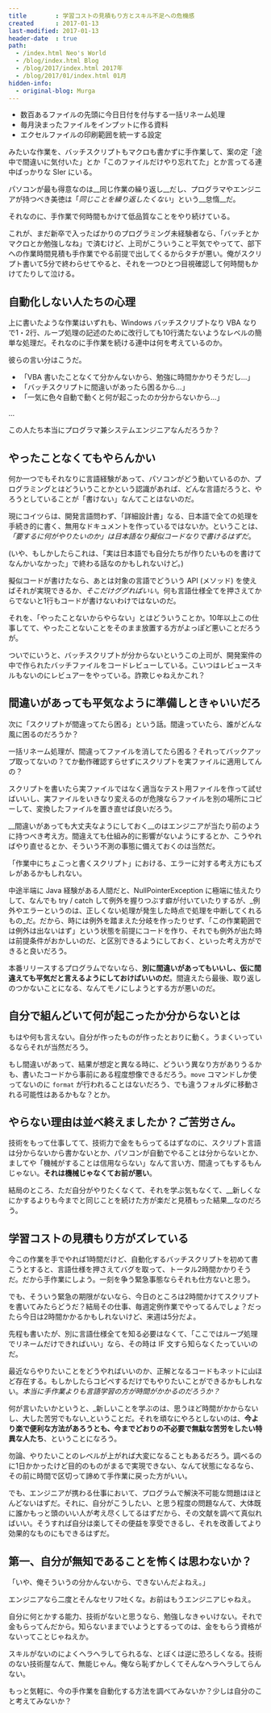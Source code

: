 ```yaml
---
title        : 学習コストの見積もり方とスキル不足への危機感
created      : 2017-01-13
last-modified: 2017-01-13
header-date  : true
path:
  - /index.html Neo's World
  - /blog/index.html Blog
  - /blog/2017/index.html 2017年
  - /blog/2017/01/index.html 01月
hidden-info:
  - original-blog: Murga
---
```


- 数百あるファイルの先頭に今日日付を付与する一括リネーム処理
- 毎月決まったファイルをインプットに作る資料
- エクセルファイルの印刷範囲を統一する設定

みたいな作業を、バッチスクリプトもマクロも書かずに手作業して、案の定「途中で間違いに気付いた」とか「このファイルだけやり忘れてた」とか言ってる連中ばっかりな SIer にいる。

パソコンが最も得意なのは__同じ作業の繰り返し__だし、プログラマやエンジニアが持つべき美徳は「_同じことを繰り返したくない_」という__怠惰__だ。

それなのに、手作業で何時間もかけて低品質なことをやり続けている。

これが、まだ新卒で入ったばかりのプログラミング未経験者なら、「バッチとかマクロとか勉強しなね」で済むけど、上司がこういうこと平気でやってて、部下への作業時間見積も手作業でやる前提で出してくるからタチが悪い。俺がスクリプト書いて5分で終わらせてやると、それを一つひとつ目視確認して何時間もかけてたりして泣ける。

## 自動化しない人たちの心理

上に書いたような作業はいずれも、Windows バッチスクリプトなり VBA なりで1・2行、ループ処理の記述のために改行しても10行満たないようなレベルの簡単な処理だ。それなのに手作業を続ける連中は何を考えているのか。

彼らの言い分はこうだ。

- 「VBA 書いたことなくて分かんないから、勉強に時間かかりそうだし…」
- 「バッチスクリプトに間違いがあったら困るから…」
- 「一気に色々自動で動くと何が起こったのか分からないから…」

…

この人たち本当にプログラマ兼システムエンジニアなんだろうか？

## やったことなくてもやらんかい

何か一つでもそれなりに言語経験があって、パソコンがどう動いているのか、プログラミングとはどういうことかという認識があれば、どんな言語だろうと、やろうとしていることが「書けない」なんてことはないのだ。

現にコイツらは、開発言語問わず、「詳細設計書」なる、日本語で全ての処理を手続き的に書く、無用なドキュメントを作っているではないか。ということは、_「要するに何がやりたいのか」は日本語なり擬似コードなりで書けるはずだ_。

(いや、もしかしたらこれは、「実は日本語でも自分たちが作りたいものを書けてなんかいなかった」で終わる話なのかもしれないけど。)

擬似コードが書けたなら、あとは対象の言語でどういう API (メソッド) を使えばそれが実現できるか、_そこだけググればいい_。何も言語仕様全てを押さえてからでないと1行もコードが書けないわけではないのだ。

それを、「やったことないからやらない」とはどういうことか。10年以上この仕事してて、やったことないことをそのまま放置する方がよっぽど悪いことだろうが。

ついでにいうと、バッチスクリプトが分からないというこの上司が、開発案件の中で作られたバッチファイルをコードレビューしている。こいつはレビュースキルもないのにレビュアーをやっている。詐欺じゃねえかこれ？

## 間違いがあっても平気なように準備しときゃいいだろ

次に「スクリプトが間違ってたら困る」という話。間違っていたら、誰がどんな風に困るのだろうか？

一括リネーム処理が、間違ってファイルを消してたら困る？それってバックアップ取ってないの？てか動作確認すらせずにスクリプトを実ファイルに適用してんの？

スクリプトを書いたら実ファイルではなく適当なテスト用ファイルを作って試せばいいし、実ファイルをいきなり変えるのが危険ならファイルを別の場所にコピーして、変換したファイルを置き直せば良いだろう。

__間違いがあっても大丈夫なようにしておく__のはエンジニアが当たり前のように持つべき考え方。間違えても仕組み的に影響がないようにするとか、こうやればやり直せるとか、そういう不測の事態に備えておくのは当然だ。

「作業中にちょこっと書くスクリプト」における、エラーに対する考え方にもズレがあるかもしれない。

中途半端に Java 経験がある人間だと、NullPointerException に極端に怯えたりして、なんでも try / catch して例外を握りつぶす癖が付いていたりするが、_例外やエラーというのは、正しくない処理が発生した時点で処理を中断してくれるもの_だ。だから、時には例外を踏まえた分岐を作ったりせず、「この作業範囲では例外は出ないはず」という状態を前提にコードを作り、それでも例外が出た時は前提条件がおかしいのだ、と区別できるようにしておく、といった考え方ができると良いだろう。

本番リリースするプログラムでないなら、__別に間違いがあってもいいし、仮に間違えても平気だと言えるようにしておけばいいのだ__。間違えたら最後、取り返しのつかないことになる、なんてモノにしようとする方が悪いのだ。

## 自分で組んどいて何が起こったか分からないとは

もはや何も言えない。自分が作ったものが作ったとおりに動く。うまくいっているならそれが当然だろう。

もし間違いがあって、結果が想定と異なる時に、どういう異なり方がありうるかも、書いたコードから事前にある程度想像できるだろう。`move` コマンドしか使ってないのに `format` が行われることはないだろう、でも違うフォルダに移動される可能性はあるかもな？とか。

## やらない理由は並べ終えましたか？ご苦労さん。

技術をもって仕事してて、技術力で金をもらってるはずなのに、スクリプト言語は分からないから書かないとか、パソコンが自動でやることは分からないとか、ましてや「機械がすることは信用ならない」なんて言い方、間違ってもするもんじゃない。__それは機械じゃなくてお前が悪い__。

結局のところ、ただ自分がやりたくなくて、それを学ぶ気もなくて、__新しくなにかするよりも今までと同じことを続けた方が楽だと見積もった結果__なのだろう。

## 学習コストの見積もり方がズレている

今この作業を手でやれば1時間だけど、自動化するバッチスクリプトを初めて書こうとすると、言語仕様を押さえてバグを取って、トータル2時間かかりそうだ。だから手作業にしよう。一刻を争う緊急事態ならそれも仕方ないと思う。

でも、そういう緊急の期限がないなら、今日のところは2時間かけてスクリプトを書いてみたらどうだ？結局その仕事、毎週定例作業でやってるんでしょ？だったら今日は2時間かかるかもしれないけど、来週は5分だよ。

先程も書いたが、別に言語仕様全てを知る必要はなくて、「ここではループ処理でリネームだけできればいい」なら、その時は IF 文すら知らなくたっていいのだ。

最近ならやりたいことをどうやればいいのか、正解となるコードもネットに山ほど存在する。もしかしたらコピペするだけでもやりたいことができるかもしれない。_本当に手作業よりも言語学習の方が時間がかかるのだろうか？_

何が言いたいかというと、_新しいことを学ぶのは、思うほど時間がかからないし、大した苦労でもない_ということだ。それを頑なにやろとしないのは、__今より楽で便利な方法があろうとも、今までどおりの不必要で無駄な苦労をしたい特異な人たち__、ということになろう。

勿論、やりたいことのレベルが上がれば大変になることもあるだろう。調べるのに1日かかったけど目的のものがまるで実現できない、なんて状態になるなら、その前に時間で区切って諦めて手作業に戻った方がいい。

でも、エンジニアが携わる仕事において、プログラムで解決不可能な問題はほとんどないはずだ。それに、自分がこうしたい、と思う程度の問題なんて、大体既に誰かもっと頭のいい人が考え尽くしてるはずだから、その文献を調べて真似ればいい。そうすれば自分は楽してその便益を享受できるし、それを改善してより効果的なものにもできるはずだ。

## 第一、自分が無知であることを怖くは思わないか？

「いや、俺そういうの分かんないから、できないんだよねえ。」

エンジニアなら二度とそんなセリフ吐くな。お前はもうエンジニアじゃねえ。

自分に何とかする能力、技術がないと思うなら、勉強しなきゃいけない。それで金もらってんだから。知らないままでいようとするってのは、金をもらう資格がないってことじゃねえか。

スキルがないのによくヘラヘラしてられるな、とぼくは逆に恐ろしくなる。技術のない技術屋なんて、無能じゃん。俺なら恥ずかしくてそんなヘラヘラしてらんない。

もっと気軽に、今の手作業を自動化する方法を調べてみないか？少しは自分のこと考えてみないか？
